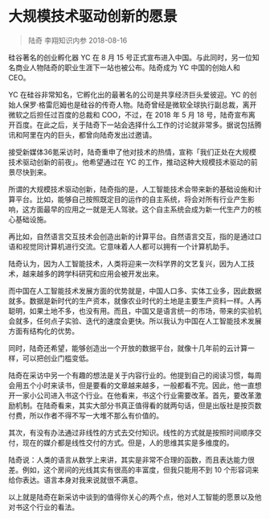 # 大规模技术驱动创新的愿景
> 陆奇
李翔知识内参
2018-08-16

硅谷著名的创业孵化器 YC 在 8 月 15 号正式宣布进入中国。与此同时，另一位知名商业人物陆奇的职业生涯下一站也被公布。陆奇成为 YC 中国的创始人和 CEO。

YC 在硅谷非常知名，它孵化出的最著名的公司是共享经济巨头爱彼迎。YC 的创始人保罗·格雷厄姆也是硅谷的传奇人物。陆奇曾经是微软全球执行副总裁，离开微软之后担任过百度的总裁和 COO，不过，在 2018 年 5 月 18 号，陆奇宣布离开百度。在此之后，关于陆奇下一站会选择什么工作的讨论就非常多。据说包括腾讯和阿里在内的巨头，都曾向陆奇发出过邀请。

接受新媒体36氪采访时，陆奇重申了他对技术的热情，宣称「我们正处在大规模技术驱动创新的前夜」。他希望通过在 YC 的工作，推动这种大规模技术驱动的前景尽快到来。

所谓的大规模技术驱动创新，陆奇指的是，人工智能技术会带来新的基础设施和计算平台。比如，能够自己按照既定目的运作的自主系统，将会对所有行业产生影响，这方面最早的应用之一就是无人驾驶。这个自主系统会成为新一代生产力的核心基础设施。

再比如，自然语言交互技术会创造出新的计算平台。自然语言交互，指的是通过口语和视觉同计算机进行交流。它意味着人人都可以拥有一个计算机助手。

陆奇认为，因为人工智能技术，人类将迎来一次科学界的文艺复兴，因为人工技术，越来越多的跨学科研究和应用会被开发出来。

而中国在人工智能技术发展方面的优势就是，中国人口多、实体工业多，因此数据就多。数据是新时代的生产资本，就像农业时代的土地是主要生产资料一样。人再聪明，如果土地不多，也没有用。而且，中国又是语言统一的市场，带来的实验机会就多，任何点子实验、迭代的速度会更快。所以我认为中国在人工智能技术发展方面有结构化的优势。

同时，陆奇还希望，能够创造出一个开放的数据平台，就像十几年前的云计算一样，可以把创业门槛变低。

陆奇在采访中另一个有趣的想法是关于内容行业的。他提到自己的阅读习惯，每周会用五个小时来读书，但是要看的文章越来越多，一般都看不完。因此，他一直想开一家小公司进入书这个行业。在他看来，书这个行业需要改革。首先，要改革激励机制。在陆奇看来，其实大部分书真正值得看的就两句话，但是出版社是按页数付费，所以作者不得不写一大堆不那么有价值的。

其次，有没有办法通过非线性的方式去交付知识。线性的方式就是按照时间顺序交付，现在的媒介都是线性交付的方式。但是，人的思维其实是多维度的。

陆奇说：人类的语言从数学上来讲，其实是非常不合理的函数，而且表达能力很差。例如，这个房间的光线其实有很高的丰富度，但我只能用不到 10 个形容词来给你表达。语言本身对我来说就很不满意。 

以上就是陆奇在新采访中谈到的值得你关心的两个点，他对人工智能的愿景以及他对书这个行业的看法。
